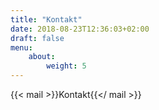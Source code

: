 ```yaml
---
title: "Kontakt"
date: 2018-08-23T12:36:03+02:00
draft: false
menu: 
    about:
        weight: 5
---
```



{{< mail >}}Kontakt{{</ mail >}} 